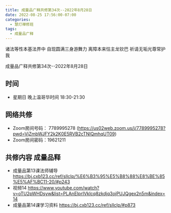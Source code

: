 ```yaml
---
title: 成量品广释共修第34次--2022年8月28日
date: 2022-08-25 17:56:00-07:00
categories:
  - 慧灯禅修班
tags:
  - 成量品广释
---
```



诸法等性本基法界中 自现圆满三身游舞力 离障本来怙主龙钦巴 祈请无垢光尊常护我

成量品广释共修第34次--2022年8月28日

## 时间

* 星期日 晚上温哥华时间 18:30-21:30

## 网络共修

* Zoom房间号码： 7789995278 (https://us02web.zoom.us/j/7789995278?pwd=VjZmbWJFY2k2K0E5RVB2cTNIQmhqUT09)
* Zoom房间密码：19621211

## 共修内容 成量品释

* 成量品第13课法师辅导 https://bj.cxb123.cc/ref/sllclp/%E6%B3%95%E5%B8%88%E8%BE%85%E5%AF%BC11-20/#p243
* 视频14 https://www.youtube.com/watch?v=oTU2pWHDsyw&list=PLAnEIprIVklcq8zkdjq3ojPUJQgex2n5m&index=14
* 成量品第14课学习资料 https://bj.cxb123.cc/ref/sllclp/#p873